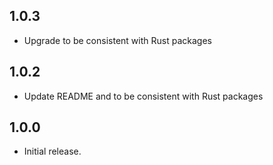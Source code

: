 ## 1.0.3

* Upgrade to be consistent with Rust packages

## 1.0.2

* Update README and to be consistent with Rust packages

## 1.0.0

* Initial release.
